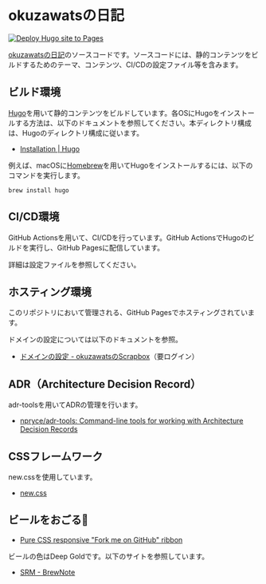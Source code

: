 # okuzawatsの日記

[![Deploy Hugo site to Pages](https://github.com/okuzawats/okuzawats.github.io/actions/workflows/hugo.yml/badge.svg)](https://github.com/okuzawats/okuzawats.github.io/actions/workflows/hugo.yml)

[okuzawatsの日記](https://okuzawats.com/)のソースコードです。ソースコードには、静的コンテンツをビルドするためのテーマ、コンテンツ、CI/CDの設定ファイル等を含みます。

## ビルド環境

[Hugo](https://gohugo.io/)を用いて静的コンテンツをビルドしています。各OSにHugoをインストールする方法は、以下のドキュメントを参照してください。本ディレクトリ構成は、Hugoのディレクトリ構成に従います。

- [Installation | Hugo](https://gohugo.io/installation/)

例えば、macOSに[Homebrew](https://brew.sh/)を用いてHugoをインストールするには、以下のコマンドを実行します。

```
brew install hugo
```

## CI/CD環境

GitHub Actionsを用いて、CI/CDを行っています。GitHub ActionsでHugoのビルドを実行し、GitHub Pagesに配信しています。

詳細は設定ファイルを参照してください。

## ホスティング環境

このリポジトリにおいて管理される、GitHub Pagesでホスティングされています。

ドメインの設定については以下のドキュメントを参照。

- [ドメインの設定 - okuzawatsのScrapbox](https://scrapbox.io/okuzawats/%E3%83%89%E3%83%A1%E3%82%A4%E3%83%B3%E3%81%AE%E8%A8%AD%E5%AE%9A)（要ログイン）

## ADR（Architecture Decision Record）

adr-toolsを用いてADRの管理を行います。

- [npryce/adr-tools: Command-line tools for working with Architecture Decision Records](https://github.com/npryce/adr-tools)

## CSSフレームワーク

new.cssを使用しています。

- [new.css](https://newcss.net/)

## ビールをおごる🍻

- [Pure CSS responsive "Fork me on GitHub" ribbon](https://codepo8.github.io/css-fork-on-github-ribbon/)

ビールの色はDeep Goldです。以下のサイトを参照しています。

- [SRM - BrewNote](https://brewnote.tokyo/kb/srm/)
